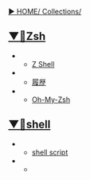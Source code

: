 [▶︎ HOME/ Collections/](https://gitpress.io/@sh16ma/collections)


## [▼🐚Zsh](https://gitpress.io/c/zsh__/)
- - [Z Shell](zsh_init.md)
- - [履歴](zsh_history.md)
- - [Oh-My-Zsh](zsh_plugin.md)


## [▼🐚shell](https://gitpress.io/c/zsh__/)
- - [shell script](sh_basic.md)
- - []()

